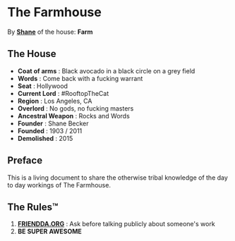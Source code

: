 # The Farmhouse

By **[Shane](http://iamshane.com)** of the house: **Farm**


## The House

* **Coat of arms**     : Black avocado in a black circle on a grey field
* **Words**            : Come back with a fucking warrant
* **Seat**             : Hollywood
* **Current Lord**     : #RooftopTheCat
* **Region**           : Los Angeles, CA
* **Overlord**         : No gods, no fucking masters
* **Ancestral Weapon** : Rocks and Words
* **Founder**          : Shane Becker
* **Founded**          : 1903 / 2011
* **Demolished**       : 2015


## Preface

This is a living document to share the otherwise tribal knowledge of the day to day workings of The Farmhouse.


## The Rules™

1.  **[FRIENDDA.ORG](http://friendda.org)** : Ask before talking publicly about someone's work
2.  **BE SUPER AWESOME**
